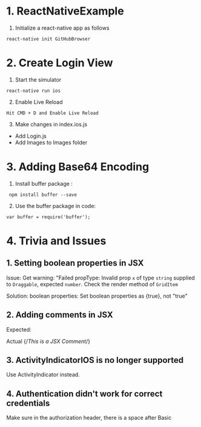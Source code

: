 # 1. ReactNativeExample

1. Initialize a react-native app as follows

` react-native init GitHubBrowser `

# 2. Create Login View

1. Start the simulator

`react-native run ios`

2. Enable Live Reload 

`Hit CMD + D and Enable Live Reload`

3. Make changes in index.ios.js

- Add Login.js
- Add Images to Images folder

# 3. Adding Base64 Encoding

1. Install buffer package :

` npm install buffer --save`

2. Use the buffer package in code:

` var buffer = require('buffer'); `





# 4. Trivia and Issues

## 1. Setting boolean properties in JSX
Issue: Get warning: "Failed propType: Invalid prop `x` of type `string` supplied to `Draggable`, expected `number`. Check the render method of `GridItem`

Solution:
boolean properties:
Set boolean properties as {true}, not "true"

## 2. Adding comments in JSX

Expected: <!-- This is not a JSX Comment -->

Actual {/*This is a JSX Comment*/}

## 3. ActivityIndicatorIOS is no longer supported

Use ActivityIndicator instead.

## 4. Authentication didn't work for correct credentials

Make sure in the authorization header, there is a space after Basic
